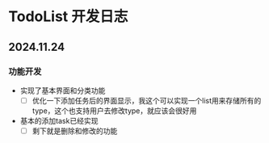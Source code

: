 # TodoList 开发日志

## 2024.11.24

### 功能开发
- 实现了基本界面和分类功能
  -[ ] 优化一下添加任务后的界面显示，我这个可以实现一个list用来存储所有的type，这个也支持用户去修改type，就应该会很好用 
- 基本的添加task已经实现
  -[ ] 剩下就是删除和修改的功能
